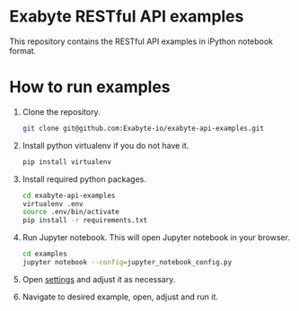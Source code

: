# Exabyte RESTful API examples

This repository contains the RESTful API examples in iPython notebook format.

# How to run examples

1. Clone the repository.
    
    ```bash
    git clone git@github.com:Exabyte-io/exabyte-api-examples.git
    ```

2. Install python virtualenv if you do not have it.
    ```bash
    pip install virtualenv
    ```

3. Install required python packages.

    ```bash
    cd exabyte-api-examples
    virtualenv .env
    source .env/bin/activate
    pip install -r requirements.txt
    ```

4. Run Jupyter notebook. This will open Jupyter notebook in your browser.

    ```bash
    cd examples
    jupyter notebook --config=jupyter_notebook_config.py
    ```

5. Open [settings](examples/settings.ipynb) and adjust it as necessary.

6. Navigate to desired example, open, adjust and run it.
